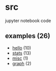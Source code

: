 # src
jupyter notebook code


## examples (26)
+ [hello](hello/README.md) (10)
+ [stats](stats/README.md) (13)
+ [misc](misc/README.md) (1)
+ [graph](graph/README.md) (2)
